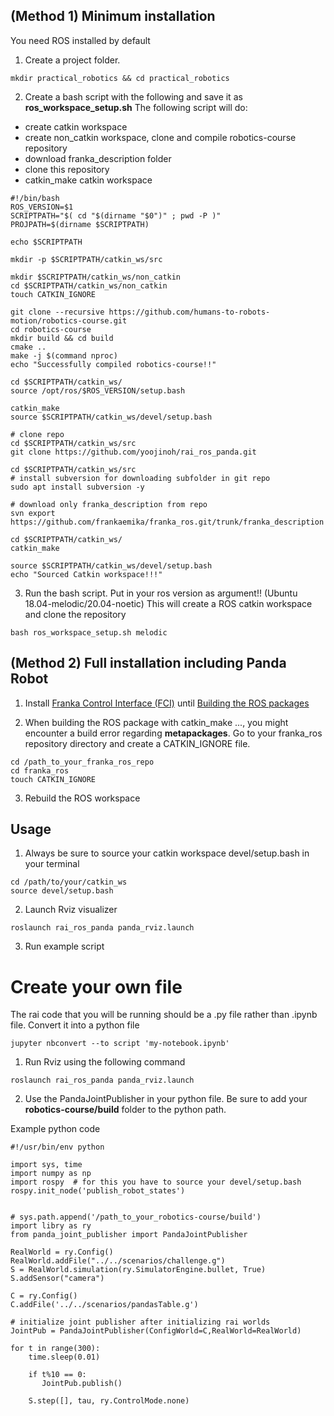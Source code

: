 ## (Method 1) Minimum installation
You need ROS installed by default
1. Create a project folder.
```
mkdir practical_robotics && cd practical_robotics
```
2. Create a bash script with the following and save it as **ros_workspace_setup.sh**
The following script will do:
* create catkin workspace
* create non_catkin workspace, clone and compile robotics-course repository
* download franka_description folder
* clone this repository
* catkin_make catkin workspace
```
#!/bin/bash
ROS_VERSION=$1
SCRIPTPATH="$( cd "$(dirname "$0")" ; pwd -P )"
PROJPATH=$(dirname $SCRIPTPATH)

echo $SCRIPTPATH

mkdir -p $SCRIPTPATH/catkin_ws/src

mkdir $SCRIPTPATH/catkin_ws/non_catkin
cd $SCRIPTPATH/catkin_ws/non_catkin
touch CATKIN_IGNORE

git clone --recursive https://github.com/humans-to-robots-motion/robotics-course.git
cd robotics-course
mkdir build && cd build
cmake ..
make -j $(command nproc)
echo "Successfully compiled robotics-course!!"

cd $SCRIPTPATH/catkin_ws/
source /opt/ros/$ROS_VERSION/setup.bash

catkin_make
source $SCRIPTPATH/catkin_ws/devel/setup.bash

# clone repo
cd $SCRIPTPATH/catkin_ws/src
git clone https://github.com/yoojinoh/rai_ros_panda.git

cd $SCRIPTPATH/catkin_ws/src
# install subversion for downloading subfolder in git repo
sudo apt install subversion -y

# download only franka_description from repo
svn export https://github.com/frankaemika/franka_ros.git/trunk/franka_description

cd $SCRIPTPATH/catkin_ws/
catkin_make

source $SCRIPTPATH/catkin_ws/devel/setup.bash
echo "Sourced Catkin workspace!!!"

```
3. Run the bash script. Put in your ros version as argument!! (Ubuntu 18.04-melodic/20.04-noetic) This will create a ROS catkin workspace and clone the repository 
```
bash ros_workspace_setup.sh melodic
```


## (Method 2) Full installation including Panda Robot

1. Install [Franka Control Interface (FCI)](https://frankaemika.github.io/docs/installation_linux.html#installation-on-linux) until [Building the ROS packages](https://frankaemika.github.io/docs/installation_linux.html#building-the-ros-packages)

2. When building the ROS package with catkin_make ..., you might encounter a build error regarding **metapackages**. Go to your franka_ros repository directory and create a CATKIN_IGNORE file.
```
cd /path_to_your_franka_ros_repo
cd franka_ros
touch CATKIN_IGNORE
```
3. Rebuild the ROS workspace

## Usage
1. Always be sure to source your catkin workspace devel/setup.bash in your terminal
```
cd /path/to/your/catkin_ws
source devel/setup.bash
```
2. Launch Rviz visualizer
```
roslaunch rai_ros_panda panda_rviz.launch
```
3. Run example script


# Create your own file
The rai code that you will be running should be a .py file rather than .ipynb file. Convert it into a python file
```
jupyter nbconvert --to script 'my-notebook.ipynb'
```
1. Run Rviz using the following command
```
roslaunch rai_ros_panda panda_rviz.launch
```
2. Use the PandaJointPublisher in your python file. Be sure to add your **robotics-course/build** folder to the python path.

Example python code
```
#!/usr/bin/env python

import sys, time
import numpy as np
import rospy  # for this you have to source your devel/setup.bash
rospy.init_node('publish_robot_states')


# sys.path.append('/path_to_your_robotics-course/build')
import libry as ry
from panda_joint_publisher import PandaJointPublisher

RealWorld = ry.Config()
RealWorld.addFile("../../scenarios/challenge.g")
S = RealWorld.simulation(ry.SimulatorEngine.bullet, True)
S.addSensor("camera")

C = ry.Config()
C.addFile('../../scenarios/pandasTable.g')

# initialize joint publisher after initializing rai worlds
JointPub = PandaJointPublisher(ConfigWorld=C,RealWorld=RealWorld)

for t in range(300):
    time.sleep(0.01)

    if t%10 == 0:
       JointPub.publish()
        
    S.step([], tau, ry.ControlMode.none)

```
